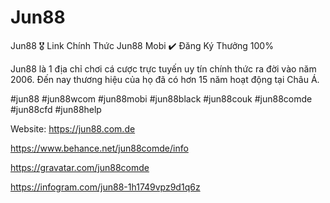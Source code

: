 # Jun88

Jun88 🎖️ Link Chính Thức Jun88 Mobi ✔️ Đăng Ký Thưởng 100%

Jun88 là 1 địa chỉ chơi cá cược trực tuyến uy tín chính thức ra đời vào năm 2006. Đến nay thương hiệu của họ đã có hơn 15 năm hoạt động tại Châu Á.

 #jun88 #jun88wcom #jun88mobi #jun88black #jun88couk #jun88comde #jun88cfd #jun88help

Website: https://jun88.com.de

https://www.behance.net/jun88comde/info

https://gravatar.com/jun88comde

https://infogram.com/jun88-1h1749vpz9d1q6z

